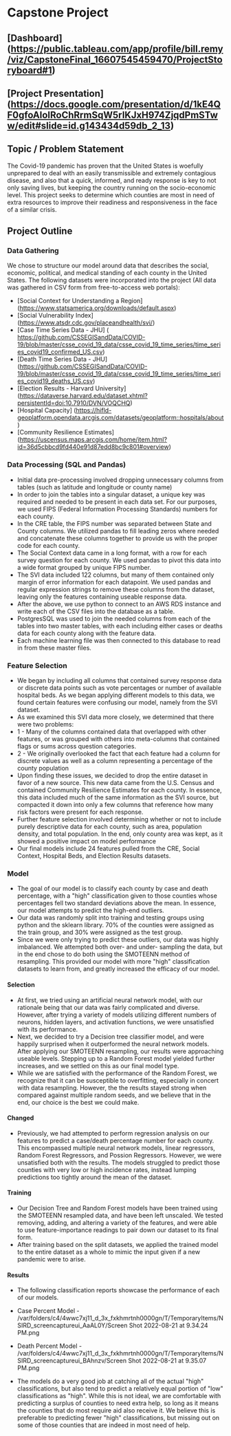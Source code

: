 # Capstone Project 
## [Dashboard] (https://public.tableau.com/app/profile/bill.remy/viz/CapstoneFinal_16607545459470/ProjectStoryboard#1)
## [Project Presentation] (https://docs.google.com/presentation/d/1kE4QF0gfoAloIRoChRrmSqW5rIKJxH974ZjqdPmSTww/edit#slide=id.g143434d59db_2_13)

## Topic / Problem Statement

The Covid-19 pandemic has proven that the United States is woefully unprepared to deal with an easily transmissible and extremely contagious disease, and also that a quick, informed, and ready response is key to not only saving lives, but keeping the country running on the socio-economic level. This project seeks to determine which counties are most in need of extra resources to improve their readiness and responsiveness in the face of a similar crisis.

## Project Outline
### Data Gathering
We chose to structure our model around data that describes the social, economic, political, and medical standing of each county in the United States. The following datasets were incorporated into the project (All data was gathered in CSV form from free-to-access web portals):
- [Social Context for Understanding a Region] (https://www.statsamerica.org/downloads/default.aspx)
- [Social Vulnerability Index] (https://www.atsdr.cdc.gov/placeandhealth/svi/)
- [Case Time Series Data - JHU] ( https://github.com/CSSEGISandData/COVID-19/blob/master/csse_covid_19_data/csse_covid_19_time_series/time_series_covid19_confirmed_US.csv)
- [Death Time Series Data - JHU] (https://github.com/CSSEGISandData/COVID-19/blob/master/csse_covid_19_data/csse_covid_19_time_series/time_series_covid19_deaths_US.csv)
- [Election Results - Harvard University] (https://dataverse.harvard.edu/dataset.xhtml?persistentId=doi:10.7910/DVN/VOQCHQ)
- [Hospital Capacity]  (https://hifld-geoplatform.opendata.arcgis.com/datasets/geoplatform::hospitals/about)
- [Community Resilience Estimates]  (https://uscensus.maps.arcgis.com/home/item.html?id=36d5cbbcd9fd440e91d87edd8bc9c801#overview)

### Data Processing (SQL and Pandas)
- Initial data pre-processing involved dropping unnecessary columns from tables (such as latitude and longitude or county name)
- In order to join the tables into a singular dataset, a unique key was required and needed to be present in each data set. For our purposes, we used FIPS (Federal Information Processing Standards) numbers for each county.
- In the CRE table, the FIPS number was separated between State and County columns. We utilized pandas to fill leading zeros where needed and concatenate these columns together to provide us with the proper code for each county.
- The Social Context data came in a long format, with a row for each survey question for each county. We used pandas to pivot this data into a wide format grouped by unique FIPS number.
- The SVI data included 122 columns, but many of them contained only margin of error information for each datapoint. We used pandas and regular expression strings to remove these columns from the dataset, leaving only the features containing useable response data.
- After the above, we use python to connect to an AWS RDS instance and write each of the CSV files into the database as a table.
- PostgresSQL was used to join the needed columns from each of the tables into two master tables, with each including either cases or deaths data for each county along with the feature data.
- Each machine learning file was then connected to this database to read in from these master files.
### Feature Selection
- We began by including all columns that contained survey response data or discrete data points such as vote percentages or number of available hospital beds. As we began applying different models to this data, we found certain features were confusing our model, namely from the SVI dataset. 
- As we examined this SVI data more closely, we determined that there were two problems: 
 - 1 - Many of the columns contained data that overlapped with other features, or was grouped with others into meta-columns that contained flags or sums across question categories.
 - 2 - We originally overlooked the fact that each feature had a column for discrete values as well as a column representing a percentage of the county population
- Upon finding these issues, we decided to drop the entire dataset in favor of a new source. This new data came from the U.S. Census and contained Community Resilience Estimates for each county. In essence, this data included much of the same information as the SVI source, but compacted it down into only a few columns that reference how many risk factors were present for each response. 
- Further feature selection involved determining whether or not to include purely descriptive data for each county, such as area, population density, and total population. In the end, only county area was kept, as it showed a positive impact on model performance
- Our final models include 24 features pulled from the CRE, Social Context, Hospital Beds, and Election Results datasets.
### Model 
- The goal of our model is to classify each county by case and death percentage, with a "high" classification given to those counties whose percentages fell two standard deviations above the mean. In essence, our model attempts to predict the high-end outliers.
- Our data was randomly split into training and testing groups using python and the sklearn library. 70% of the counties were assigned as the train group, and 30% were assigned as the test group.
- Since we were only trying to predict these outliers, our data was highly imbalanced. We attempted both over- and under- sampling the data, but in the end chose to do both using the SMOTEENN method of resampling. This provided our model with more "high" classification datasets to learn from, and greatly increased the efficacy of our model.
#### Selection
- At first, we tried using an artificial neural network model, with our rationale being that our data was fairly complicated and diverse. However, after trying a variety of models utilizing different numbers of neurons, hidden layers, and activation functions, we were unsatisfied with its performance.
- Next, we decided to try a Decision tree classifier model, and were happily surprised when it outperformed the neural network models. After applying our SMOTEENN resampling, our results were approaching useable levels. Stepping up to a Random Forest model yielded further increases, and we settled on this as our final model type.
- While we are satisfied with the performance of the Random Forest, we recognize that it can be susceptible to overfitting, especially in concert with data resampling. However, the the results stayed strong when compared against multiple random seeds, and we believe that in the end, our choice is the best we could make. 

#### Changed
- Previously, we had attempted to perform regression analysis on our features to predict a case/death percentage number for each county. This encompassed multiple neural network models, linear regressors, Random Forest Regressors, and Possion Regressors. However, we were unsatisfied both with the results. The models struggled to predict those counties with very low or high incidence rates, instead lumping predictions too tightly around the mean of the dataset.  
#### Training
- Our Decision Tree and Random Forest models have been trained using the SMOTEENN resampled data, and have been left unscaled. We tested removing, adding, and altering a variety of the features, and were able to use feature-importance readings to pair down our dataset to its final form.
- After training based on the split datasets, we applied the trained model to the entire dataset as a whole to mimic the input given if a new pandemic were to arise. 
#### Results
- The following classification reports showcase the performance of each of our models.
- Case Percent Model - /var/folders/c4/4wwc7xj11_d_3x_fxkhmrtnh0000gn/T/TemporaryItems/NSIRD_screencaptureui_AaAL0Y/Screen Shot 2022-08-21 at 9.34.24 PM.png

- Death Percent Model - /var/folders/c4/4wwc7xj11_d_3x_fxkhmrtnh0000gn/T/TemporaryItems/NSIRD_screencaptureui_BAhnzv/Screen Shot 2022-08-21 at 9.35.07 PM.png

- The models do a very good job at catching all of the actual "high" classifications, but also tend to predict a relatively equal portion of "low" classifications as "high". While this is not ideal, we are comfortable with predicting a surplus of counties to need extra help, so long as it means the counties that do most require aid also receive it. We believe this is preferable to predicting fewer "high" classifications, but missing out on some of those counties that are indeed in most need of help.
